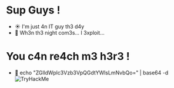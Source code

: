 # Sup Guys !

- ☀ I'm just 4n IT guy th3 d4y
- 🌃 Wh3n th3 night com3s... I 3xploit...

# You c4n re4ch m3 h3r3 !
- 📧 echo "ZGlldWplc3Vzb3VpQGdtYWlsLmNvbQo=" | base64 -d
![TryHackMe]()
